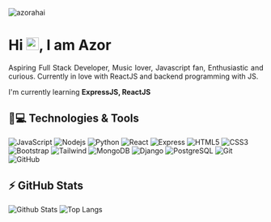 <p align="left"><img src="https://komarev.com/ghpvc/?username=azorahai19" alt="azorahai" /></p>


<h1 align = "justify"> Hi <img src="https://media.giphy.com/media/hvRJCLFzcasrR4ia7z/giphy.gif" width="25px">, I am Azor</h1>
<p align = "justify"> Aspiring Full Stack Developer, Music  lover, Javascript  fan, Enthusiastic and  curious. Currently in love with ReactJS and backend programming with JS.</p>


I'm currently learning **ExpressJS, ReactJS**


## 🚀💻 Technologies & Tools

![JavaScript](https://img.shields.io/badge/-JavaScript-black?style=flat-square&logo=javascript)
![Nodejs](https://img.shields.io/badge/-Nodejs-black?style=flat-square&logo=Node.js)
![Python](https://img.shields.io/badge/-Python-black?style=flat-square&logo=Python)
![React](https://img.shields.io/badge/-React-black?style=flat-square&logo=react)
![Express](https://img.shields.io/badge/-Express-black?style=flat-square&logo=express)
![HTML5](https://img.shields.io/badge/-HTML5-E34F26?style=flat-square&logo=html5&logoColor=white)
![CSS3](https://img.shields.io/badge/-CSS3-1572B6?style=flat-square&logo=css3)
![Bootstrap](https://img.shields.io/badge/-Bootstrap-563D7C?style=flat-square&logo=bootstrap)
![Tailwind](https://img.shields.io/badge/-Tailwind-black?style=flat-square&logo=tailwindcss)
![MongoDB](https://img.shields.io/badge/-MongoDB-black?style=flat-square&logo=mongodb)
![Django](https://img.shields.io/badge/-Django-005500?style=flat-square&logo=django)
![PostgreSQL](https://img.shields.io/badge/-PostgreSQL-336791?style=flat-square&logo=postgresql)
![Git](https://img.shields.io/badge/-Git-black?style=flat-square&logo=git)
![GitHub](https://img.shields.io/badge/-GitHub-181717?style=flat-square&logo=github)



## ⚡ GitHub Stats

![Github Stats](https://github-readme-stats.vercel.app/api?username=azorahai19&show_icons=true&count_private=true&show_icons=true&include_all_commits=true)
![Top Langs](https://github-readme-stats.vercel.app/api/top-langs/?username=azorahai19&hide=TeX&layout=compact)

